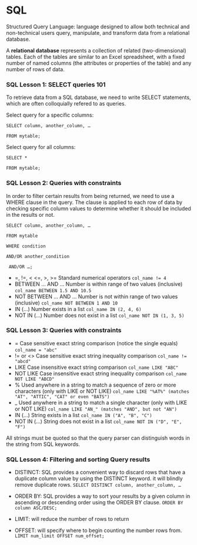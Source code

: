 # SQL

Structured Query Language: language designed to allow both technical and non-technical users query, manipulate, and transform data from a relational database.

A **relational database** represents a collection of related (two-dimensional) tables. Each of the tables are similar to an Excel spreadsheet, with a fixed number of named columns (the attributes or properties of the table) and any number of rows of data.

### SQL Lesson 1: SELECT queries 101

To retrieve data from a SQL database, we need to write SELECT statements, which are often colloquially refered to as queries.

Select query for a specific columns:

`SELECT column, another_column, …`

`FROM mytable;`

Select query for all columns:

`SELECT *` 

`FROM mytable;`

### SQL Lesson 2: Queries with constraints

In order to filter certain results from being returned, we need to use a WHERE clause in the query. The clause is applied to each row of data by checking specific column values to determine whether it should be included in the results or not.

`SELECT column, another_column, …`

`FROM mytable`

`WHERE condition`

   `AND/OR another_condition`

   ` AND/OR …;`


- =, !=, < <=, >, >=	Standard numerical operators `col_name != 4`
- BETWEEN … AND …	Number is within range of two values (inclusive)	`col_name BETWEEN 1.5 AND 10.5`
- NOT BETWEEN … AND …	Number is not within range of two values (inclusive)	`col_name NOT BETWEEN 1 AND 10`
- IN (…)	Number exists in a list	`col_name IN (2, 4, 6)`
- NOT IN (…)	Number does not exist in a list	`col_name NOT IN (1, 3, 5)`

### SQL Lesson 3: Queries with constraints

- =	Case sensitive exact string comparison (notice the single equals)	`col_name = "abc"`
- != or <>	Case sensitive exact string inequality comparison	`col_name != "abcd"`
- LIKE	Case insensitive exact string comparison	`col_name LIKE "ABC"`
- NOT LIKE	Case insensitive exact string inequality comparison	`col_name NOT LIKE "ABCD"`
- %	Used anywhere in a string to match a sequence of zero or more characters (only with LIKE or NOT LIKE)	`col_name LIKE "%AT%"
(matches "AT", "ATTIC", "CAT" or even "BATS")`
- _	Used anywhere in a string to match a single character (only with LIKE or NOT LIKE) `col_name LIKE "AN_" (matches "AND", but not "AN")`
- IN (…)	String exists in a list	`col_name IN ("A", "B", "C")`
- NOT IN (…)	String does not exist in a list	`col_name NOT IN ("D", "E", "F")`

All strings must be quoted so that the query parser can distinguish words in the string from SQL keywords.

### SQL Lesson 4: Filtering and sorting Query results

- DISTINCT: SQL provides a convenient way to discard rows that have a duplicate column value by using the DISTINCT keyword. it will blindly remove duplicate rows. `SELECT DISTINCT column, another_column, …`

- ORDER BY: SQL provides a way to sort your results by a given column in ascending or descending order using the ORDER BY clause. `ORDER BY column ASC/DESC;`

- LIMIT: will reduce the number of rows to return

- OFFSET: will specify where to begin counting the number rows from. `LIMIT num_limit OFFSET num_offset;`
